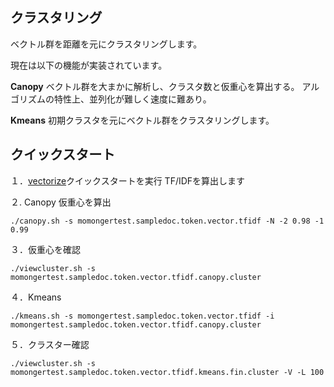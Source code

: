 ## クラスタリング
ベクトル群を距離を元にクラスタリングします。

現在は以下の機能が実装されています。

**Canopy**
ベクトル群を大まかに解析し、クラスタ数と仮重心を算出する。
アルゴリズムの特性上、並列化が難しく速度に難あり。

**Kmeans**
初期クラスタを元にベクトル群をクラスタリングします。

## クイックスタート
１．<a href="../vectorize/">vectorize</a>クイックスタートを実行
TF/IDFを算出します

２. Canopy
仮重心を算出
```
./canopy.sh -s momongertest.sampledoc.token.vector.tfidf -N -2 0.98 -1 0.99
```

３．仮重心を確認
```
./viewcluster.sh -s momongertest.sampledoc.token.vector.tfidf.canopy.cluster
```

４．Kmeans
```
./kmeans.sh -s momongertest.sampledoc.token.vector.tfidf -i momongertest.sampledoc.token.vector.tfidf.canopy.cluster
```

５．クラスター確認
```
./viewcluster.sh -s momongertest.sampledoc.token.vector.tfidf.kmeans.fin.cluster -V -L 100
```

